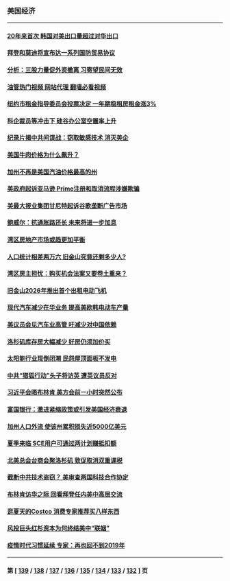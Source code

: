 ### 美国经济
---
#### [20年来首次 韩国对美出口量超过对华出口](../../pages/ncid1078158/n14020999.md?06230845) 
#### [拜登和莫迪将宣布达一系列国防贸易协议](../../pages/ncid1078158/n14020940.md?06230845) 
#### [分析：三股力量促外资撤离 习寄望民间无效](../../pages/ncid1078158/n14020052.md?06230845) 
#### [油管热门视频 网站代理 翻墙必看视频](http://138.2.39.72:81/youtube.html?epic-marker?06230845)
#### [纽约市租金指导委员会投票决定 一年期稳租房租金涨3%](../../pages/ncid1078158/n14020765.md?06230845) 
#### [科企裁员等冲击下 硅谷办公室空置率上升](../../pages/ncid1078158/n14020599.md?06230845) 
#### [纪录片揭中共间谍战：窃取敏感技术 消灭美企](../../pages/ncid1078158/n14020544.md?06230845) 
#### [美国牛肉价格为什么飙升？](../../pages/ncid1078158/n14019654.md?06230845) 
#### [加州不再是美国汽油价格最高的州](../../pages/ncid1078158/n14020598.md?06230845) 
#### [美政府起诉亚马逊 Prime注册和取消流程涉嫌欺骗](../../pages/ncid1078158/n14020522.md?06230845) 
#### [美最大报业集团甘尼特起诉谷歌垄断广告市场](../../pages/ncid1078158/n14019914.md?06230845) 
#### [鲍威尔：抗通胀路还长 未来将进一步加息](../../pages/ncid1078158/n14020503.md?06230845) 
#### [湾区房地产市场或趋更加平衡](../../pages/ncid1078158/n14020108.md?06230845) 
#### [人口统计相差两万六 旧金山究竟还剩多少人?](../../pages/ncid1078158/n14020106.md?06230845) 
#### [湾区房主担忧：购买机会法案又要卷土重来？](../../pages/ncid1078158/n14020094.md?06230845) 
#### [旧金山2026年推出首个出租电动飞机](../../pages/ncid1078158/n14020078.md?06230845) 
#### [现代汽车减少在华业务 提高美欧韩电动车产量](../../pages/ncid1078158/n14019694.md?06230845) 
#### [美议员会见汽车业高管 吁减少对中国依赖](../../pages/ncid1078158/n14019435.md?06230845) 
#### [洛杉矶库存房大幅减少 好房仍须加价买](../../pages/ncid1078158/n14019408.md?06230845) 
#### [太阳能行业现倒闭潮 民怨屋顶面板不发电](../../pages/ncid1078158/n14019225.md?06230845) 
#### [中共“猎狐行动”头子将访英 遭英议员反对](../../pages/ncid1078158/n14019129.md?06230845) 
#### [习近平会晤布林肯 美方会前一小时突然公布](../../pages/ncid1078158/n14018856.md?06230845) 
#### [富国银行：激进紧缩政策或引发美国经济衰退](../../pages/ncid1078158/n14018859.md?06230845) 
#### [加州人口外流 使该州累积损失近5000亿美元](../../pages/ncid1078158/n14018660.md?06230845) 
#### [夏季来临 SCE用户可通过两计划赚抵扣额](../../pages/ncid1078158/n14018579.md?06230845) 
#### [北美总会台商会聚洛杉矶 敦促取消双重课税](../../pages/ncid1078158/n14018505.md?06230845) 
#### [截断中共技术盗窃？ 美审查两国科技合作协定](../../pages/ncid1078158/n14018310.md?06230845) 
#### [布林肯访华之际 回看拜登任内美中高层交流](../../pages/ncid1078158/n14018243.md?06230845) 
#### [逛夏天的Costco 消费专家推荐买八样东西](../../pages/ncid1078158/n14011350.md?06230845) 
#### [风投巨头红杉资本为何终结美中“联姻”](../../pages/ncid1078158/n14018040.md?06230845) 
#### [疫情时代习惯延续 专家：再也回不到2019年](../../pages/ncid1078158/n14018083.md?06230845) 

---
#### 第 [ [139](./139.md?06230845) / [138](./138.md?06230845) / [137](./137.md?06230845) / [136](./136.md?06230845) / [135](./135.md?06230845) / [134](./134.md?06230845) / [133](./133.md?06230845) / [132](./132.md?06230845) ] 页
